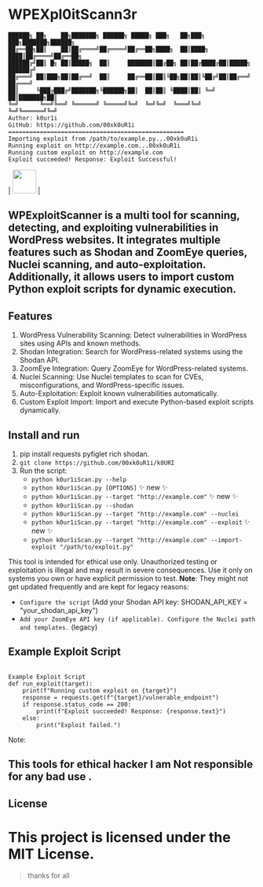 # WPEXpl0itScann3r

```
██████╗ ██╗    ██╗███████╗ ██████╗ █████╗ ███╗   ██╗███╗   ███╗███████╗██████╗ 
██╔══██╗██║    ██║██╔════╝██╔════╝██╔══██╗████╗  ██║████╗ ████║██╔════╝██╔══██╗
██████╔╝██║ █╗ ██║█████╗  ██║     ███████║██╔██╗ ██║██╔████╔██║█████╗  ██████╔╝
██╔═══╝ ██║███╗██║██╔══╝  ██║     ██╔══██║██║╚██╗██║██║╚██╔╝██║██╔══╝  ██╔═══╝ 
██║     ╚███╔███╔╝███████╗╚██████╗██║  ██║██║ ╚████║██║ ╚═╝ ██║███████╗██║     
╚═╝      ╚══╝╚══╝ ╚══════╝ ╚═════╝╚═╝  ╚═╝╚═╝  ╚═══╝╚═╝     ╚═╝╚══════╝╚═╝     
Author: k0ur1i
GitHub: https://github.com/00xk0uR1i
==================================================
Importing exploit from /path/to/example.py...00xk0uR1i
Running exploit on http://example.com...00xk0uR1i
Running custom exploit on http://example.com
Exploit succeeded! Response: Exploit Successful!

```

| <img src="https://github-production-user-asset-6210df.s3.amazonaws.com/101189469/391305173-3eeadcaf-7c76-46cc-b49a-3d7c8e6f66c6.jpg" width="48"> |

##  WPExploitScanner is a multi tool for scanning, detecting, and exploiting vulnerabilities in WordPress websites. It integrates multiple features such as Shodan and ZoomEye queries, Nuclei scanning, and auto-exploitation. Additionally, it allows users to import custom Python exploit scripts for dynamic execution.
## Features
1. WordPress Vulnerability Scanning: Detect vulnerabilities in WordPress sites using APIs and known methods.
2. Shodan Integration: Search for WordPress-related systems using the Shodan API.
3. ZoomEye Integration: Query ZoomEye for WordPress-related systems.
4. Nuclei Scanning: Use Nuclei templates to scan for CVEs, misconfigurations, and WordPress-specific issues.
5. Auto-Exploitation: Exploit known vulnerabilities automatically.
6. Custom Exploit Import: Import and execute Python-based exploit scripts dynamically.

## Install and run

1. pip install requests pyfiglet rich shodan. 
2. ```git clone https://github.com/00xk0uR1i/k0URI ```
3. Run the script:
    - `python k0ur1iScan.py --help`
    - `python k0ur1iScan.py [OPTIONS]` ✨ new ✨
    - `python k0ur1iScan.py --target "http://example.com"` ✨ new ✨
    - `python k0ur1iScan.py --shodan`
    - `python k0ur1iScan.py --target "http://example.com" --nuclei`
    - `python k0ur1iScan.py --target "http://example.com" --exploit` ✨ new ✨
    - `python k0ur1iScan.py --target "http://example.com" --import-exploit "/path/to/exploit.py"`

This tool is intended for ethical use only. Unauthorized testing or exploitation is illegal and may result in severe consequences. Use it only on systems you own or have explicit permission to test. **Note**: They might not get updated frequently and are kept for legacy reasons:

- `Configure the script` (Add your Shodan API key:
SHODAN_API_KEY = "your_shodan_api_key")
- `Add your ZoomEye API key (if applicable).
   Configure the Nuclei path and templates.` (legacy)

## Example Exploit Script

```

Example Exploit Script
def run_exploit(target):
    print(f"Running custom exploit on {target}")
    response = requests.get(f"{target}/vulnerable_endpoint")
    if response.status_code == 200:
        print(f"Exploit succeeded! Response: {response.text}")
    else:
        print("Exploit failed.")

```


Note:

## This tools for ethical hacker I am Not responsible for any bad use .

## License
# This project is licensed under the MIT License.

>thanks for all 

